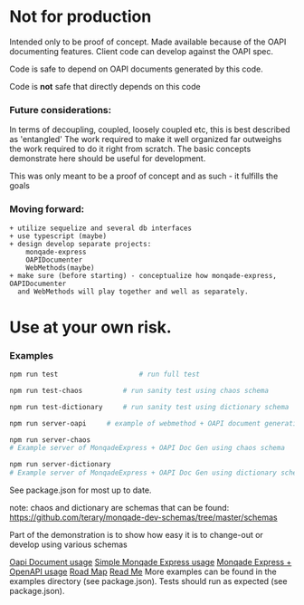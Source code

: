 # Not for production

Intended only to be proof of concept.  Made available because of the OAPI documenting features.  Client code can develop against the OAPI spec.

Code is safe to depend on OAPI documents generated by this code.

Code is **not** safe that directly depends on this code


### Future considerations:

In terms of decoupling, coupled, loosely coupled etc, this is best described as 'entangled'
The work required to make it well organized far outweighs the work required to do it right from scratch.
The basic concepts demonstrate here should be useful for development.

This was only meant to be a proof of concept and as such - it fulfills the goals 

### Moving forward:
    + utilize sequelize and several db interfaces
    + use typescript (maybe)
    + design develop separate projects: 
        monqade-express 
        OAPIDocumenter 
        WebMethods(maybe)
    + make sure (before starting) - conceptualize how monqade-express, OAPIDocumenter 
      and WebMethods will play together and well as separately.
      

# Use at your own risk.

### Examples

```bash
npm run test 					# run full test 
```
```bash
npm run test-chaos  		# run sanity test using chaos schema
```
```bash
npm run test-dictionary 	# run sanity test using dictionary schema
```
```bash
npm run server-oapi		# example of webmethod + OAPI document generation
```
```bash
npm run server-chaos	
# Example server of MonqadeExpress + OAPI Doc Gen using chaos schema 
```
```bash
npm run server-dictionary 
# Example server of MonqadeExpress + OAPI Doc Gen using dictionary schema 
```

See package.json for most up to date.


note:
chaos and dictionary are schemas that can be found:
https://github.com/terary/monqade-dev-schemas/tree/master/schemas

Part of the demonstration is to show how easy it is to change-out or develop using various schemas



[Oapi Document usage](./usage-oapi-doc.md)
[Simple Monqade Express usage](./usage-mqschema.md)
[Monqade Express + OpenAPI usage](./usage-mqschema-oapi.md)
[Road Map](./roadmap.md)
[Read Me](./README.md)
More examples can be found in the examples directory (see package.json).
Tests should run as expected (see package.json).
